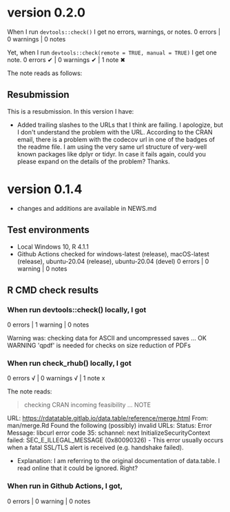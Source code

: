 # version 0.2.0

When I run `devtools::check()` I get no errors, warnings, or notes. 
0 errors | 0 warnings | 0 notes

Yet, when I run `devtools::check(remote = TRUE, manual = TRUE)` I get one note. 
0 errors ✔ | 0 warnings ✔ | 1 note ✖

The note reads as follows: 



## Resubmission
This is a resubmission. In this version I have:

* Added trailing slashes to the URLs that I think are failing. I apologize, but 
I don't understand the problem with the URL. According to the CRAN email, there 
is a problem with the codecov url in one of the badges of the readme file. I 
am using the very same url structure of very-well known packages like dplyr or
tidyr. In case it fails again, could you please expand on the details of 
the problem? Thanks. 


# version 0.1.4
* changes and additions are available in NEWS.md


## Test environments
* Local Windows 10, R 4.1.1
* Github Actions checked for windows-latest (release), macOS-latest (release), ubuntu-20.04 (release), ubuntu-20.04 (devel)
0 errors | 0 warning | 0 notes 

## R CMD check results

### When run devtools::check() locally, I got
0 errors | 1 warning | 0 notes 

Warning was:
checking data for ASCII and uncompressed saves ... OK
   WARNING
  'qpdf' is needed for checks on size reduction of PDFs

### When run check_rhub() locally, I got
0 errors √ | 0 warnings √ | 1 note x

The note reads: 

> checking CRAN incoming feasibility ... NOTE
  
URL: https://rdatatable.gitlab.io/data.table/reference/merge.html
  From: man/merge.Rd
Found the following (possibly) invalid URLs:
  Status: Error
  Message: libcurl error code 35:
  	schannel: next InitializeSecurityContext failed: SEC_E_ILLEGAL_MESSAGE (0x80090326) - This error usually occurs when a fatal SSL/TLS alert is received (e.g. handshake failed).


* Explanation: I am referring to the original documentation of data.table. I read
online that it could be ignored. Right?


### When run in Github Actions, I got, 
0 errors | 0 warning | 0 notes 

